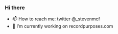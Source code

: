 ### Hi there 

- 📫 How to reach me: twitter @_stevenmcf
- 🔭 I’m currently working on recordpurposes.com
 

<!--
**stevenmcf/stevenmcf** is a ✨ _special_ ✨ repository because its `README.md` (this file) appears on your GitHub profile.

Here are some ideas to get you started:


- 🌱 I’m currently learning ...
- 👯 I’m looking to collaborate on ...
- 🤔 I’m looking for help with ...
- 💬 Ask me about ...

- 😄 Pronouns: ...
- ⚡ Fun fact: ...
-->
